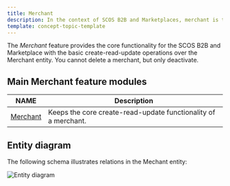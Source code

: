 ```yaml
---
title: Merchant
description: In the context of SCOS B2B and Marketplaces, merchant is the selling company.
template: concept-topic-template
---
```


The *Merchant* feature provides the core functionality for the SCOS B2B and Marketplace with the basic create-read-update operations over the Merchant entity.
You cannot delete a merchant, but only deactivate.

## Main Merchant feature modules 

| NAME | Description |
| -------------------- | ---------- |
| [Merchant](https://github.com/spryker/merchant)          | Keeps the core create-read-update functionality of a merchant. |

## Entity diagram

The following schema illustrates relations in the Mechant entity:

![Entity diagram](https://confluence-connect.gliffy.net/embed/image/47ca3486-ab11-49f5-801e-6043b7a7767a.png?utm_medium=live&utm_source=custom)
